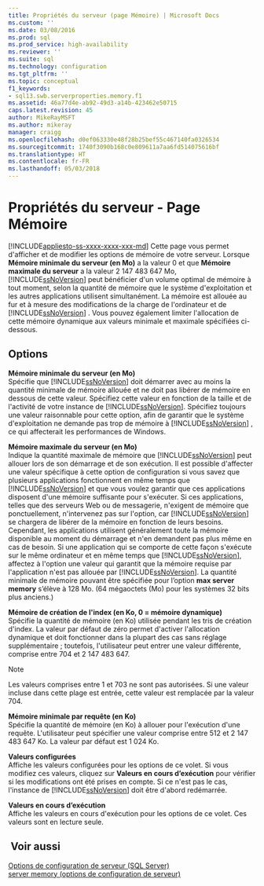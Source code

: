 ```yaml
---
title: Propriétés du serveur (page Mémoire) | Microsoft Docs
ms.custom: ''
ms.date: 03/08/2016
ms.prod: sql
ms.prod_service: high-availability
ms.reviewer: ''
ms.suite: sql
ms.technology: configuration
ms.tgt_pltfrm: ''
ms.topic: conceptual
f1_keywords:
- sql13.swb.serverproperties.memory.f1
ms.assetid: 46a77d4e-ab92-49d3-a14b-423462e50715
caps.latest.revision: 45
author: MikeRayMSFT
ms.author: mikeray
manager: craigg
ms.openlocfilehash: d0ef063330e48f28b25bef55c467140fa0326534
ms.sourcegitcommit: 1740f3090b168c0e809611a7aa6fd514075616bf
ms.translationtype: HT
ms.contentlocale: fr-FR
ms.lasthandoff: 05/03/2018
---
```

# <a name="server-properties---memory-page"></a>Propriétés du serveur - Page Mémoire
[!INCLUDE[appliesto-ss-xxxx-xxxx-xxx-md](../../includes/appliesto-ss-xxxx-xxxx-xxx-md.md)]
  Cette page vous permet d'afficher et de modifier les options de mémoire de votre serveur. Lorsque **Mémoire minimale du serveur (en Mo)** a la valeur 0 et que **Mémoire maximale du serveur** a la valeur 2 147 483 647 Mo, [!INCLUDE[ssNoVersion](../../includes/ssnoversion-md.md)] peut bénéficier d'un volume optimal de mémoire à tout moment, selon la quantité de mémoire que le système d'exploitation et les autres applications utilisent simultanément. La mémoire est allouée au fur et à mesure des modifications de la charge de l'ordinateur et de [!INCLUDE[ssNoVersion](../../includes/ssnoversion-md.md)] . Vous pouvez également limiter l'allocation de cette mémoire dynamique aux valeurs minimale et maximale spécifiées ci-dessous.  
  
## <a name="options"></a>Options  
 **Mémoire minimale du serveur (en Mo)**  
 Spécifie que [!INCLUDE[ssNoVersion](../../includes/ssnoversion-md.md)] doit démarrer avec au moins la quantité minimale de mémoire allouée et ne doit pas libérer de mémoire en dessous de cette valeur. Spécifiez cette valeur en fonction de la taille et de l'activité de votre instance de [!INCLUDE[ssNoVersion](../../includes/ssnoversion-md.md)]. Spécifiez toujours une valeur raisonnable pour cette option, afin de garantir que le système d'exploitation ne demande pas trop de mémoire à [!INCLUDE[ssNoVersion](../../includes/ssnoversion-md.md)] , ce qui affecterait les performances de Windows.  
  
 **Mémoire maximale du serveur (en Mo)**  
 Indique la quantité maximale de mémoire que [!INCLUDE[ssNoVersion](../../includes/ssnoversion-md.md)] peut allouer lors de son démarrage et de son exécution. Il est possible d'affecter une valeur spécifique à cette option de configuration si vous savez que plusieurs applications fonctionnent en même temps que [!INCLUDE[ssNoVersion](../../includes/ssnoversion-md.md)] et que vous voulez garantir que ces applications disposent d'une mémoire suffisante pour s'exécuter. Si ces applications, telles que des serveurs Web ou de messagerie, n'exigent de mémoire que ponctuellement, n'intervenez pas sur l'option, car [!INCLUDE[ssNoVersion](../../includes/ssnoversion-md.md)] se chargera de libérer de la mémoire en fonction de leurs besoins. Cependant, les applications utilisent généralement toute la mémoire disponible au moment du démarrage et n'en demandent pas plus même en cas de besoin. Si une application qui se comporte de cette façon s'exécute sur le même ordinateur et en même temps que [!INCLUDE[ssNoVersion](../../includes/ssnoversion-md.md)], affectez à l'option une valeur qui garantit que la mémoire requise par l'application n'est pas allouée par [!INCLUDE[ssNoVersion](../../includes/ssnoversion-md.md)]. La quantité minimale de mémoire pouvant être spécifiée pour l’option **max server memory** s’élève à 128 Mo. (64 mégaoctets (Mo) pour les systèmes 32 bits plus anciens.)  
  
 **Mémoire de création de l'index (en Ko, 0 = mémoire dynamique)**  
 Spécifie la quantité de mémoire (en Ko) utilisée pendant les tris de création d'index. La valeur par défaut de zéro permet d'activer l'allocation dynamique et doit fonctionner dans la plupart des cas sans réglage supplémentaire ; toutefois, l'utilisateur peut entrer une valeur différente, comprise entre 704 et 2 147 483 647.  
  
> [!NOTE]  
>  Les valeurs comprises entre 1 et 703 ne sont pas autorisées. Si une valeur incluse dans cette plage est entrée, cette valeur est remplacée par la valeur 704.  
  
 **Mémoire minimale par requête (en Ko)**  
 Spécifie la quantité de mémoire (en Ko) à allouer pour l'exécution d'une requête. L'utilisateur peut spécifier une valeur comprise entre 512 et 2 147 483 647 Ko. La valeur par défaut est 1 024 Ko.  
  
 **Valeurs configurées**  
 Affiche les valeurs configurées pour les options de ce volet. Si vous modifiez ces valeurs, cliquez sur **Valeurs en cours d’exécution** pour vérifier si les modifications ont été prises en compte. Si ce n'est pas le cas, l'instance de [!INCLUDE[ssNoVersion](../../includes/ssnoversion-md.md)] doit être d'abord redémarrée.  
  
 **Valeurs en cours d’exécution**  
 Affiche les valeurs en cours d'exécution pour les options de ce volet. Ces valeurs sont en lecture seule.  
  
## <a name="see-also"></a> Voir aussi  
 [Options de configuration de serveur &#40;SQL Server&#41;](../../database-engine/configure-windows/server-configuration-options-sql-server.md)   
 [server memory (options de configuration de serveur)](../../database-engine/configure-windows/server-memory-server-configuration-options.md)  
  
  
